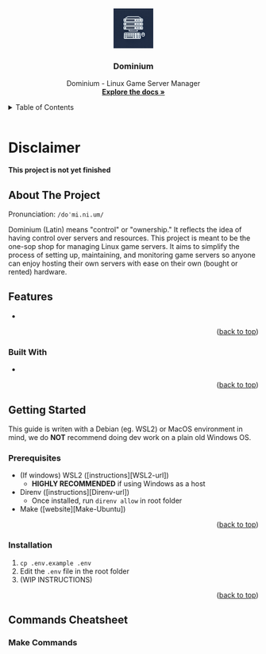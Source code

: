 <a name="readme-top"></a>

<!-- PROJECT LOGO -->
<br />
<div align="center">
  <a href="https://github.com/ishotft/dominium">
    <img src="public/images/dominium.png" alt="Logo" width="80" height="80">
  </a>

<h3 align="center">Dominium</h3>

  <p align="center">
    Dominium - Linux Game Server Manager
    <br />
    <a href="https://github.com/ishotft/archivum"><strong>Explore the docs »</strong></a>
    <br />
  </p>
</div>

<!-- TABLE OF CONTENTS -->
<details>
  <summary>Table of Contents</summary>
</details>

<br/>

<!-- ABOUT THE PROJECT -->
# Disclaimer

**This project is not yet finished**

## About The Project

Pronunciation: `/doˈmi.ni.um/`

Dominium (Latin) means "control" or "ownership." It reflects the idea of having control over servers and resources. This project is meant to be the one-sop shop for managing Linux game servers. It aims to simplify the process of setting up, maintaining, and monitoring game servers so anyone can enjoy hosting their own servers with ease on their own (bought or rented) hardware.

## Features

-

<p align="right">(<a href="#readme-top">back to top</a>)</p>

### Built With

- 

<p align="right">(<a href="#readme-top">back to top</a>)</p>

## Getting Started

This guide is writen with a Debian (eg. WSL2) or MacOS environment in mind, we do **NOT** recommend doing dev work on a plain old Windows OS.

### Prerequisites

- (If windows) WSL2 ([instructions][WSL2-url])
  - **HIGHLY RECOMMENDED** if using Windows as a host
- Direnv ([instructions][Direnv-url])
  - Once installed, run `direnv allow` in root folder
- Make ([website][Make-Ubuntu])

<p align="right">(<a href="#readme-top">back to top</a>)</p>

### Installation

1. `cp .env.example .env`
2. Edit the `.env` file in the root folder
3. (WIP INSTRUCTIONS)

<p align="right">(<a href="#readme-top">back to top</a>)</p>

## Commands Cheatsheet

### Make Commands